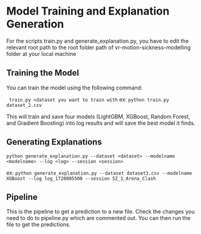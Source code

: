 # Model Training and Explanation Generation

For the scripts train.py and generate_explanation.py, you have to edit the relevant root path to the root folder path of vr-motion-sickness-modelling folder at your local machine

## Training the Model

You can train the model using the following command:

``` train.py <dataset you want to train with```
ex: ```python train.py dataset_2.csv```

This will train and save four models (LightGBM, XGBoost, Random Forest, and Gradient Boosting) into log results and will save the best model it finds.

## Generating Explanations

```python generate_explanation.py --dataset <dataset> --modelname <modelname> --log <log> --session <session>```
    
ex: ```python generate_explanation.py --dataset dataset3.csv --modelname XGBoost --log log_1720005500 --session 52_1_Arena_Clash```

## Pipeline

This is the pipeline to get a prediction to a new file. 
Check the changes you need to do to pipeline.py which are commented out.
You can then run the file to get the predictions.